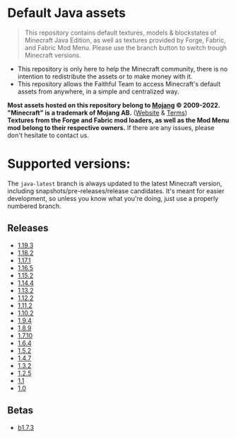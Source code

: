 # Default Java assets

> This repository contains default textures, models & blockstates of Minecraft Java Edition, as well as textures provided by Forge, Fabric, and Fabric Mod Menu.
> Please use the branch button to switch trough Minecraft versions.

- This repository is only here to help the Minecraft community, there is no intention to redistribute the assets or to make money with it.
- This repository allows the Faithful Team to access Minecraft's default assets from anywhere, in a simple and centralized way.

**Most assets hosted on this repository belong to [Mojang](https://github.com/Mojang) © 2009-2022. "Minecraft" is a trademark of Mojang AB.**
([Website](https://www.minecraft.net/) & [Terms](https://account.mojang.com/terms))  
**Textures from the Forge and Fabric mod loaders, as well as the Mod Menu mod belong to their respective owners.** If there are any issues, please don't hesitate to contact us.

# Supported versions:
The `java-latest` branch is always updated to the latest Minecraft version, including snapshots/pre-releases/release candidates. It's meant for easier development, so unless you know what you're doing, just use a properly numbered branch.
## Releases
- [1.19.3](https://github.com/CompliBot/Default-Java/tree/1.19.3)
- [1.18.2](https://github.com/CompliBot/Default-Java/tree/1.18.2)
- [1.17.1](https://github.com/CompliBot/Default-Java/tree/1.17.1)
- [1.16.5](https://github.com/CompliBot/Default-Java/tree/1.16.5)
- [1.15.2](https://github.com/CompliBot/Default-Java/tree/1.15.2)
- [1.14.4](https://github.com/CompliBot/Default-Java/tree/1.14.4)
- [1.13.2](https://github.com/CompliBot/Default-Java/tree/1.13.2)
- [1.12.2](https://github.com/CompliBot/Default-Java/tree/1.12.2)
- [1.11.2](https://github.com/CompliBot/Default-Java/tree/1.11.2)
- [1.10.2](https://github.com/CompliBot/Default-Java/tree/1.10.2)
- [1.9.4](https://github.com/CompliBot/Default-Java/tree/1.9.4)
- [1.8.9](https://github.com/CompliBot/Default-Java/tree/1.8.9)
- [1.7.10](https://github.com/CompliBot/Default-Java/tree/1.7.10)
- [1.6.4](https://github.com/CompliBot/Default-Java/tree/1.6.4)
- [1.5.2](https://github.com/CompliBot/Default-Java/tree/1.5.2)
- [1.4.7](https://github.com/CompliBot/Default-Java/tree/1.4.7)
- [1.3.2](https://github.com/CompliBot/Default-Java/tree/1.3.2)
- [1.2.5](https://github.com/CompliBot/Default-Java/tree/1.2.5)
- [1.1](https://github.com/CompliBot/Default-Java/tree/1.1)
- [1.0](https://github.com/CompliBot/Default-Java/tree/1.0)

## Betas
- [b1.7.3](https://github.com/CompliBot/Default-Java/tree/b1.7.3)
